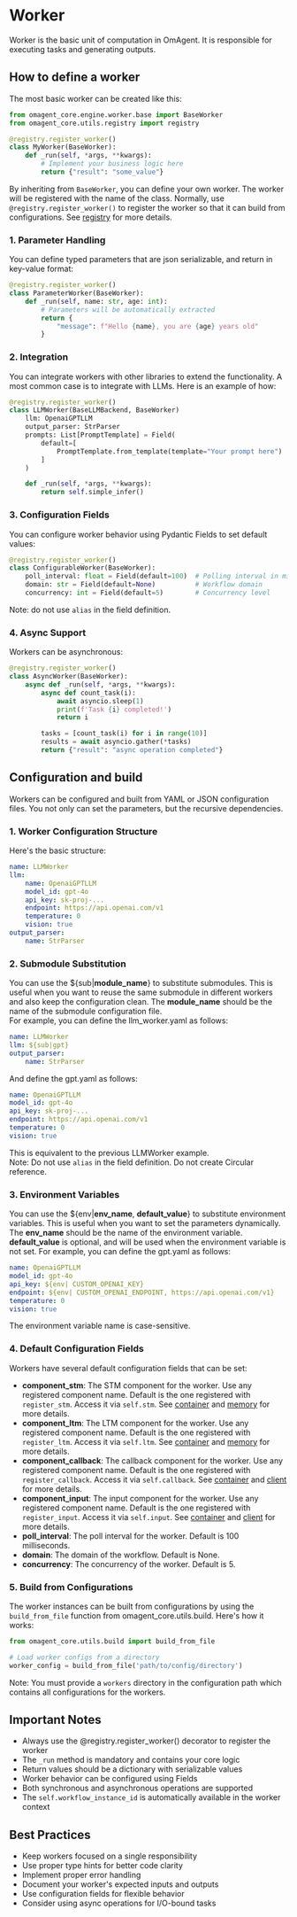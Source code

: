 # Worker
Worker is the basic unit of computation in OmAgent. It is responsible for executing tasks and generating outputs.  
## How to define a worker  
The most basic worker can be created like this:
```python
from omagent_core.engine.worker.base import BaseWorker
from omagent_core.utils.registry import registry

@registry.register_worker()
class MyWorker(BaseWorker):
    def _run(self, *args, **kwargs):
        # Implement your business logic here
        return {"result": "some_value"}
```
By inheriting from `BaseWorker`, you can define your own worker. The worker will be registered with the name of the class. Normally, use `@registry.register_worker()` to register the worker so that it can build from configurations. See [registry](./registry.md) for more details.

### 1. Parameter Handling
You can define typed parameters that are json serializable, and return in key-value format:
```python
@registry.register_worker()
class ParameterWorker(BaseWorker):
    def _run(self, name: str, age: int):
        # Parameters will be automatically extracted
        return {
            "message": f"Hello {name}, you are {age} years old"
        }
```

### 2. Integration
You can integrate workers with other libraries to extend the functionality. A most common case is to integrate with LLMs. Here is an example of how:
```python
@registry.register_worker()
class LLMWorker(BaseLLMBackend, BaseWorker)
    llm: OpenaiGPTLLM
    output_parser: StrParser
    prompts: List[PromptTemplate] = Field(
        default=[
            PromptTemplate.from_template(template="Your prompt here")
        ]
    )

    def _run(self, *args, **kwargs):
        return self.simple_infer()
```

### 3. Configuration Fields
You can configure worker behavior using Pydantic Fields to set default values:
```python
@registry.register_worker()
class ConfigurableWorker(BaseWorker):
    poll_interval: float = Field(default=100)  # Polling interval in milliseconds
    domain: str = Field(default=None)          # Workflow domain
    concurrency: int = Field(default=5)        # Concurrency level
```
Note: do not use ```alias``` in the field definition.

### 4. Async Support
Workers can be asynchronous:
```python
@registry.register_worker()
class AsyncWorker(BaseWorker):
    async def _run(self, *args, **kwargs):
        async def count_task(i):
            await asyncio.sleep(1)
            print(f'Task {i} completed!')
            return i

        tasks = [count_task(i) for i in range(10)]
        results = await asyncio.gather(*tasks)
        return {"result": "async operation completed"}
```

## Configuration and build  
Workers can be configured and built from YAML or JSON configuration files. You not only can set the parameters, but the recursive dependencies.
### 1. Worker Configuration Structure
Here's the basic structure:
```yaml
name: LLMWorker
llm:
    name: OpenaiGPTLLM
    model_id: gpt-4o
    api_key: sk-proj-...
    endpoint: https://api.openai.com/v1
    temperature: 0
    vision: true
output_parser:
    name: StrParser
```
### 2. Submodule Substitution
You can use the ${sub|**module_name**} to substitute submodules. This is useful when you want to reuse the same submodule in different workers and also keep the configuration clean. The **module_name** should be the name of the submodule configuration file.  
For example, you can define the llm_worker.yaml as follows:
```yaml
name: LLMWorker
llm: ${sub|gpt}
output_parser:
    name: StrParser
```
And define the gpt.yaml as follows:
```yaml
name: OpenaiGPTLLM
model_id: gpt-4o
api_key: sk-proj-...
endpoint: https://api.openai.com/v1
temperature: 0
vision: true
```
This is equivalent to the previous LLMWorker example.  
Note: Do not use ```alias``` in the field definition. Do not create Circular reference.

### 3. Environment Variables
You can use the ${env|**env_name**, **default_value**} to substitute environment variables. This is useful when you want to set the parameters dynamically. The **env_name** should be the name of the environment variable. **default_value** is optional, and will be used when the environment variable is not set.
For example, you can define the gpt.yaml as follows:
```yaml
name: OpenaiGPTLLM
model_id: gpt-4o
api_key: ${env| CUSTOM_OPENAI_KEY}
endpoint: ${env| CUSTOM_OPENAI_ENDPOINT, https://api.openai.com/v1}
temperature: 0
vision: true
```
The environment variable name is case-sensitive.

### 4. Default Configuration Fields
Workers have several default configuration fields that can be set:
- **component_stm**: The STM component for the worker. Use any registered component name. Default is the one registered with `register_stm`. Access it via `self.stm`. See [container](./container.md) and [memory](./memory.md) for more details.
- **component_ltm**: The LTM component for the worker. Use any registered component name. Default is the one registered with `register_ltm`. Access it via `self.ltm`. See [container](./container.md) and [memory](./memory.md) for more details.
- **component_callback**: The callback component for the worker. Use any registered component name. Default is the one registered with `register_callback`. Access it via `self.callback`. See [container](./container.md) and [client](./client.md) for more details.
- **component_input**: The input component for the worker. Use any registered component name. Default is the one registered with `register_input`. Access it via `self.input`. See [container](./container.md) and [client](./client.md) for more details.
- **poll_interval**: The poll interval for the worker. Default is 100 milliseconds.
- **domain**: The domain of the workflow. Default is None.
- **concurrency**: The concurrency of the worker. Default is 5.
  
### 5. Build from Configurations  
The worker instances can be built from configurations by using the ```build_from_file``` function from omagent_core.utils.build. Here's how it works:
```python
from omagent_core.utils.build import build_from_file

# Load worker configs from a directory
worker_config = build_from_file('path/to/config/directory')
```
Note: You must provide a ```workers``` directory in the configuration path which contains all configurations for the workers. 

## Important Notes
- Always use the @registry.register_worker() decorator to register the worker
- The ```_run``` method is mandatory and contains your core logic
- Return values should be a dictionary with serializable values
- Worker behavior can be configured using Fields
- Both synchronous and asynchronous operations are supported
- The ```self.workflow_instance_id``` is automatically available in the worker context
  
## Best Practices
- Keep workers focused on a single responsibility
- Use proper type hints for better code clarity
- Implement proper error handling
- Document your worker's expected inputs and outputs
- Use configuration fields for flexible behavior
- Consider using async operations for I/O-bound tasks
